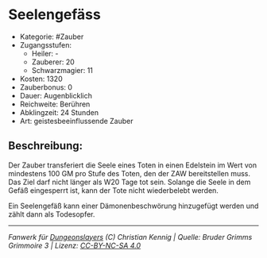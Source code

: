 # Seelengefäss

- Kategorie: #Zauber
- Zugangsstufen:
  - Heiler: -
  - Zauberer: 20
  - Schwarzmagier: 11
- Kosten: 1320
- Zauberbonus: 0
- Dauer: Augenblicklich
- Reichweite: Berühren
- Abklingzeit: 24 Stunden
- Art: geistesbeeinflussende Zauber

## Beschreibung:

Der Zauber transferiert die Seele eines Toten in einen Edelstein im Wert von mindestens 100 GM pro Stufe des Toten, den der ZAW bereitstellen muss. Das Ziel darf nicht länger als W20 Tage tot sein. Solange die Seele in dem Gefäß eingesperrt ist, kann der Tote nicht wiederbelebt werden.

Ein Seelengefäß kann einer Dämonenbeschwörung hinzugefügt werden und zählt dann als Todesopfer.

---

_Fanwerk für [Dungeonslayers](https://www.dungeonslayers.net/) (C) Christian Kennig | Quelle: Bruder Grimms Grimmoire 3 | Lizenz: [CC-BY-NC-SA 4.0](https://creativecommons.org/licenses/by-nc-sa/4.0/deed.de)_
